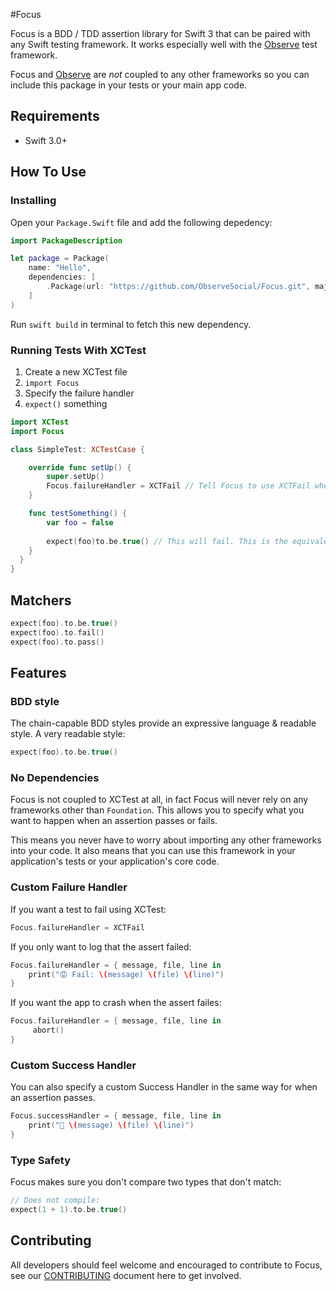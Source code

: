 #Focus

Focus is a BDD / TDD assertion library for Swift 3 that can be paired with any Swift testing framework. It works especially well with the [Observe](https://github.com/ObserveSocial/Observe) test framework.

Focus and [Observe](https://github.com/ObserveSocial/Observe) are *not* coupled to any other frameworks so you can include this package in your tests or your main app code.

## Requirements

 * Swift 3.0+

## How To Use

### Installing

Open your `Package.Swift` file and add the following depedency:

```swift
import PackageDescription

let package = Package(
    name: "Hello",
    dependencies: [
        .Package(url: "https://github.com/ObserveSocial/Focus.git", majorVersion: 0, minor: 1)
    ]
)
```

Run `swift build` in terminal to fetch this new dependency.

### Running Tests With XCTest

1. Create a new XCTest file
2. `import Focus`
3. Specify the failure handler
4. `expect()` something

```swift
import XCTest
import Focus

class SimpleTest: XCTestCase {

    override func setUp() {
        super.setUp()
        Focus.failureHandler = XCTFail // Tell Focus to use XCTFail when an assertion is incorrect 
    }

    func testSomething() {
        var foo = false
        
        expect(foo)to.be.true() // This will fail. This is the equivalent of calling XCTAssertTrue(foo)
    }
  }
}
```

## Matchers

```swift
expect(foo).to.be.true()
expect(foo).to.fail()
expect(foo).to.pass()
```

## Features

### BDD style

The chain-capable BDD styles provide an expressive language & readable style. A very readable style:

```swift
expect(foo).to.be.true()
```

### No Dependencies

Focus is not coupled to XCTest at all, in fact Focus will never rely on any frameworks other than `Foundation`. This allows you to specify what you want to happen when an assertion passes or fails.

This means you never have to worry about importing any other frameworks into your code. It also means that you can use this framework in your application's tests or your application's core code.

### Custom Failure Handler

If you want a test to fail using XCTest:

```swift
Focus.failureHandler = XCTFail
```

If you only want to log that the assert failed:

```swift
Focus.failureHandler = { message, file, line in
    print("😡 Fail: \(message) \(file) \(line)")
}
```

If you want the app to crash when the assert failes:

```swift
Focus.failureHandler = { message, file, line in
     abort()
}
```

### Custom Success Handler

You can also specify a custom Success Handler in the same way for when an assertion passes.

```swift
Focus.successHandler = { message, file, line in
    print("🤗 \(message) \(file) \(line)")
}
```

### Type Safety

Focus makes sure you don't compare two types that don't match:

```swift
// Does not compile:
expect(1 + 1).to.be.true()
```

## Contributing

All developers should feel welcome and encouraged to contribute to Focus, see our [CONTRIBUTING](https://github.com/ObserveSocial/Observe/CONTRIBUTING.md) document here to get involved.